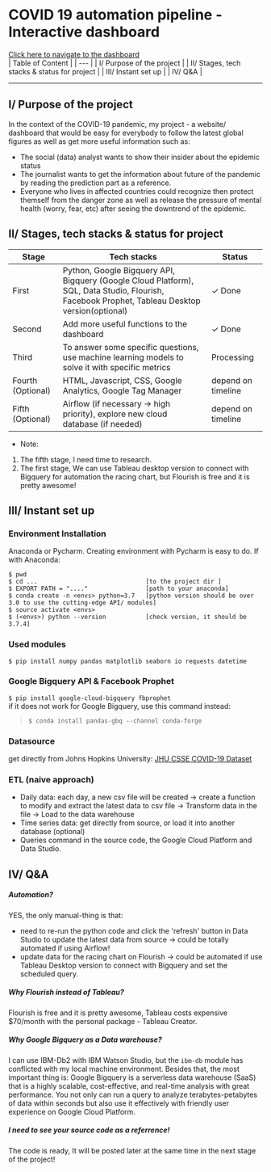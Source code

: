 # COVID 19 automation pipeline - Interactive dashboard
<a href="https://datastudio.google.com/s/qSPC32qTzPs"> Click here to navigate to the dashboard </a> <br>
| Table of Content |
| --- |
| I/ Purpose of the project |
| II/ Stages, tech stacks & status for project |
| III/ Instant set up |
| IV/ Q&A |
_____
## I/ Purpose of the project
In the context of the COVID-19 pandemic, my project - a website/ dashboard that would be easy for everybody to follow the latest global figures as well as get more useful information such as: 
* The social (data) analyst wants to show their insider about the epidemic status
* The journalist wants to get the information about future of the pandemic by reading the prediction part as a reference. 
* Everyone who lives in affected countries could recognize then protect themself from the danger zone as well as release the pressure of mental health (worry, fear, etc) after seeing the downtrend of the epidemic.

## II/ Stages, tech stacks & status for project

| Stage | Tech stacks | Status |
| ----------- | ----------- | ----------- |
| First | Python, Google Bigquery API, Bigquery (Google Cloud Platform), SQL, Data Studio, Flourish, Facebook Prophet, Tableau Desktop version(optional) | ✓ Done|
| Second | Add more useful functions to the dashboard | ✓ Done |
| Third | To answer some specific questions, use machine learning models to solve it with specific metrics | Processing |
| Fourth (Optional) | HTML, Javascript, CSS, Google Analytics, Google Tag Manager | depend on timeline |
| Fifth (Optional) | Airflow (if necessary -> high priority), explore new cloud database (if needed) | depend on timeline |
* Note: 
1. The fifth stage, I need time to research. 
2. The first stage, We can use Tableau desktop version to connect with Bigquery for automation the racing chart, but Flourish is free and it is pretty awesome! 

## III/ Instant set up
### Environment Installation
Anaconda or Pycharm. Creating environment with Pycharm is easy to do. If with Anaconda:
```
$ pwd
$ cd ...                              [to the project dir ]
$ EXPORT PATH = "...."                [path to your anaconda]
$ conda create -n <envs> python=3.7   [python version should be over 3.0 to use the cutting-edge API/ modules]
$ source activate <envs>
$ (<envs>) python --version           [check version, it should be 3.7.4]
```

### Used modules
`$ pip install numpy pandas matplotlib seaborn io requests datetime `
### Google Bigquery API & Facebook Prophet
`$ pip install google-cloud-bigquery fbprophet` <br>
if it does not work for Google Bigquery, use this command instead: 
> `$ conda install pandas-gbq --channel conda-forge`
### Datasource
get directly from Johns Hopkins University: <a href="https://github.com/CSSEGISandData/COVID-19/tree/master/csse_covid_19_data/csse_covid_19_time_series">JHU CSSE COVID-19 Dataset</a>
### ETL (naive approach)
* Daily data: each day, a new csv file will be created -> create a function to modify and extract the latest data to csv file -> Transform data in the file -> Load to the data warehouse
* Time series data: get directly from source, or load it into another database (optional)
* Queries command in the source code, the Google Cloud Platform and Data Studio. 

## IV/ Q&A
##### Automation?
YES, the only manual-thing is that:
* need to re-run the python code and click the 'refresh' button in Data Studio to update the latest data from source -> could be totally automated if using Airflow!
* update data for the racing chart on Flourish -> could be automated if use Tableau Desktop version to connect with Bigquery and set the scheduled query.
##### Why Flourish instead of Tableau?
Flourish is free and it is pretty awesome, Tableau costs expensive $70/month with the personal package - Tableau Creator.
##### Why Google Bigquery as a Data warehouse?
I can use IBM-Db2 with IBM Watson Studio, but the `ibm-db` module has conflicted with my local machine environment. Besides that, the most important thing is:
Google Bigquery is a serverless data warehouse (SaaS) that is a highly scalable, cost-effective, and real-time analysis with great performance. You not only can run a query to analyze terabytes-petabytes of data within seconds but also use it effectively with friendly user experience on Google Cloud Platform.
##### I need to see your source code as a referrence!
The code is ready, It will be posted later at the same time in the next stage of the project!
